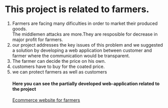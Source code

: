 <h1>This project is related to farmers.</h1>
<ol type="1"><li>Farmers are facing many dificulties in order to market their produced goods.</li
<li>The middlemen attacks are more.They are resposible for decrease in major profit for farmers.</li>
<li>our project addresses the key issues of this problem and we suggested a solution by developing a web application between customer and farmer where the communication would be transparent.</li>
  <li>The farmer can decide the price on his own. </li><li>customers have to buy for the coated price.</li>
  <li>we can protect farmers as well as customers</li>

 <h4>Here you can see the partially developed web-application related to the project</h4>
 <a href="https://github.com/vamsi-03/project">Ecommerce website for farmers</a>
